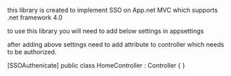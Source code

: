this library is created to implement SSO on App.net MVC which supports .net framework 4.0

to use this library you will need to add below settings in appsettings

  <appSettings>
    <add key="SSO.LoginURI" value="" />
    <add key="SSO.TokenURI" value="" />
    <add key="SSO.ClientID" value="" />
    <add key="SSO.ClientSecret" value="" />
    <add key="SSO.TenantID" value="" />
    <add key="SSO.Scope" value="" />
    <add key="SSO.RedirectURI" value="" />
  </appSettings>




after adding above settings need to add attribute to controller which needs to be authorized.

[SSOAuthenicate]
 public class HomeController : Controller
 {
 }
 
 